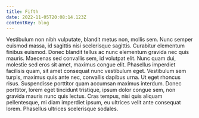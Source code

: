```yaml
---
title: Fifth
date: 2022-11-05T20:08:14.123Z
contentKey: blog
---
```


Vestibulum non nibh vulputate, blandit metus non, mollis sem. Nunc semper euismod massa, id sagittis nisi scelerisque sagittis. Curabitur elementum finibus euismod. Donec blandit tellus ac nunc elementum gravida nec quis mauris. Maecenas sed convallis sem, id volutpat elit. Nunc quam dui, molestie sed eros sit amet, maximus congue elit. Phasellus imperdiet facilisis quam, sit amet consequat nunc vestibulum eget. Vestibulum sem turpis, maximus quis ante nec, convallis dapibus urna. Ut eget rhoncus risus. Suspendisse porttitor quam accumsan maximus interdum. Donec porttitor, lorem eget tincidunt tristique, ipsum dolor congue sem, non gravida mauris nunc quis lectus. Cras tempus, nisi quis aliquam pellentesque, mi diam imperdiet ipsum, eu ultrices velit ante consequat lorem. Phasellus ultrices scelerisque sodales.
